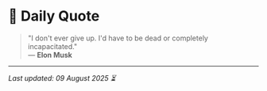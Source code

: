 # 📜 Daily Quote

> "I don't ever give up. I'd have to be dead or completely incapacitated."  
> — **Elon Musk**

---

_Last updated: 09 August 2025 ⏳_

